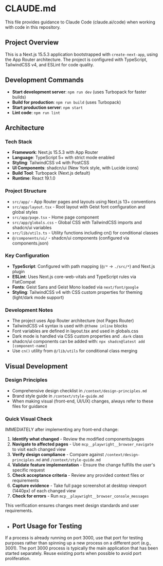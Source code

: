# CLAUDE.md

This file provides guidance to Claude Code (claude.ai/code) when working with code in this repository.

## Project Overview

This is a Next.js 15.5.3 application bootstrapped with `create-next-app`, using the App Router architecture. The project is configured with TypeScript, TailwindCSS v4, and ESLint for code quality.

## Development Commands

- **Start development server**: `npm run dev` (uses Turbopack for faster builds)
- **Build for production**: `npm run build` (uses Turbopack)
- **Start production server**: `npm start`
- **Lint code**: `npm run lint`

## Architecture

### Tech Stack
- **Framework**: Next.js 15.5.3 with App Router
- **Language**: TypeScript 5+ with strict mode enabled
- **Styling**: TailwindCSS v4 with PostCSS
- **UI Components**: shadcn/ui (New York style, with Lucide icons)
- **Build Tool**: Turbopack (Next.js default)
- **Runtime**: React 19.1.0

### Project Structure
- `src/app/` - App Router pages and layouts using Next.js 13+ conventions
- `src/app/layout.tsx` - Root layout with Geist font configuration and global styles
- `src/app/page.tsx` - Home page component
- `src/app/globals.css` - Global CSS with TailwindCSS imports and shadcn/ui variables
- `src/lib/utils.ts` - Utility functions including cn() for conditional classes
- `@/components/ui/` - shadcn/ui components (configured via components.json)

### Key Configuration
- **TypeScript**: Configured with path mapping (`@/*` → `./src/*`) and Next.js plugin
- **ESLint**: Uses Next.js core-web-vitals and TypeScript rules via FlatCompat
- **Fonts**: Geist Sans and Geist Mono loaded via `next/font/google`
- **Styling**: TailwindCSS v4 with CSS custom properties for theming (light/dark mode support)

### Development Notes
- The project uses App Router architecture (not Pages Router)
- TailwindCSS v4 syntax is used with `@theme inline` blocks
- Font variables are defined in layout.tsx and used in globals.css
- Dark mode is handled via CSS custom properties and `.dark` class
- shadcn/ui components can be added with: `npx shadcn@latest add [component-name]`
- Use `cn()` utility from `@/lib/utils` for conditional class merging


## Visual Development

### Design Principles
- Comprehensive design checklist in `/context/design-principles.md`
- Brand style guide in `/context/style-guide.md`
- When making visual (front-end, UI/UX) changes, always refer to these files for guidance

### Quick Visual Check
IMMEDIATELY after implementing any front-end change:
1. **Identify what changed** - Review the modified components/pages
2. **Navigate to affected pages** - Use `mcp__playwright__browser_navigate` to visit each changed view
3. **Verify design compliance** - Compare against `/context/design-principles.md` and `/context/style-guide.md`
4. **Validate feature implementation** - Ensure the change fulfills the user's specific request
5. **Check acceptance criteria** - Review any provided context files or requirements
6. **Capture evidence** - Take full page screenshot at desktop viewport (1440px) of each changed view
7. **Check for errors** - Run `mcp__playwright__browser_console_messages`

This verification ensures changes meet design standards and user requirements.
- ## Port Usage for Testing

If a process is already running on port 3000, use that port for testing purposes rather than spinning up a new process on a different port (e.g., 3001). The port 3000 process is typically the main application that has been started separately. Reuse existing ports when possible to avoid port proliferation.